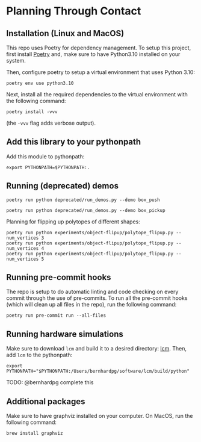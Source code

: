 # Planning Through Contact

## Installation (Linux and MacOS)
This repo uses Poetry for dependency management. To setup this project, first install [Poetry](https://python-poetry.org/docs/#installation) and, make sure to have Python3.10 installed on your system.

Then, configure poetry to setup a virtual environment that uses Python 3.10:
```
poetry env use python3.10
```

Next, install all the required dependencies to the virtual environment with the following command:
```
poetry install -vvv
```
(the `-vvv` flag adds verbose output).

## Add this library to your pythonpath
Add this module to pythonpath:

```
export PYTHONPATH=$PYTHONPATH:.
```

## Running (deprecated) demos
```
poetry run python deprecated/run_demos.py --demo box_push
```

```
poetry run python deprecated/run_demos.py --demo box_pickup
```

Planning for flipping up polytopes of different shapes:
```
poetry run python experiments/object-flipup/polytope_flipup.py --num_vertices 3
poetry run python experiments/object-flipup/polytope_flipup.py --num_vertices 4
poetry run python experiments/object-flipup/polytope_flipup.py --num_vertices 5

```

## Running pre-commit hooks
The repo is setup to do automatic linting and code checking on every commit through the use of pre-commits. To run all the pre-commit hooks (which will clean up all files in the repo), run the following command:
```
poetry run pre-commit run --all-files
```

## Running hardware simulations
Make sure to download `lcm` and build it to a desired directory: [lcm](https://github.com/lcm-proj/lcm). Then, add `lcm` to the pythonpath:
```
export PYTHONPATH="$PYTHONPATH:/Users/bernhardpg/software/lcm/build/python"
```
TODO: @bernhardpg complete this

## Additional packages
Make sure to have graphviz installed on your computer. On MacOS, run the following command:
```
brew install graphviz
```
